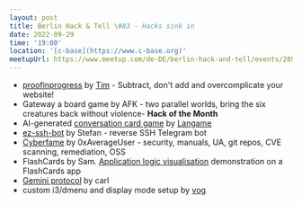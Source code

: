 ```yaml
---
layout: post
title: Berlin Hack & Tell \#83 - Hacks sink in
date: 2022-09-29
time: '19:00'
location: '[c-base](https://www.c-base.org)'
meetupUrl: https://www.meetup.com/de-DE/berlin-hack-and-tell/events/289908789/
---
```


* [proofinprogress](https://github.com/timdaub/proofinprogress.com) by [Tim](https://github.com/timdaub) - Subtract, don't add and overcomplicate your website!
* Gateway a board game by AFK - two parallel worlds, bring the six creatures back without violence- **Hack of the Month**
* AI-generated [conversation card game](https://cards.langa.me) by [Langame](https://github.com/langa-me)
* [ez-ssh-bot](https://github.com/echtzeit-dev/ez-ssh-bot) by Stefan - reverse SSH Telegram bot
* [Cyberfame](https://cyberfame.io) by 0xAverageUser - security, manuals, UA, git repos, CVE scanning, remediation, OSS
* FlashCards by Sam. [Application logic visualisation](https://stately.ai) demonstration on a FlashCards app
* [Gemini protocol](https://gemini.circumlunar.space/docs/) by carl
* custom i3/dmenu and display mode setup by [vog](https://github.com/vog)

